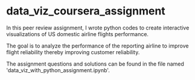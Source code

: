 # data_viz_coursera_assignment

In this peer review assignment, I wrote python codes to create interactive visualizations of US domestic airline flights performance. 

The goal is to analyze the performance of the reporting airline to improve flight reliability thereby improving customer reliability.

The assignment questions and solutions can be found in the file named 'data_viz_with_python_assignment.ipynb'.

